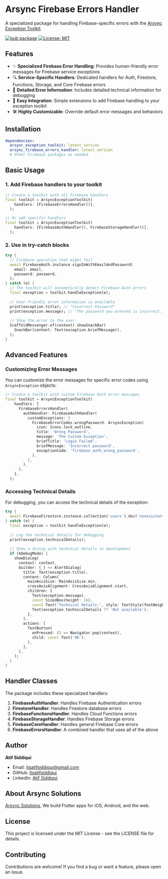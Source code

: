 # Arsync Firebase Errors Handler

A specialized package for handling Firebase-specific errors with the [Arsync Exception Toolkit](https://pub.dev/packages/arsync_exception_toolkit).

[![pub package](https://img.shields.io/pub/v/arsync_firebase_errors_handler.svg)](https://pub.dev/packages/arsync_firebase_errors_handler)
[![License: MIT](https://img.shields.io/badge/License-MIT-blue.svg)](https://opensource.org/licenses/MIT)

## Features

- ✨ **Specialized Firebase Error Handling**: Provides human-friendly error messages for Firebase service exceptions
- 🔍 **Service-Specific Handlers**: Dedicated handlers for Auth, Firestore, Functions, Storage, and Core Firebase errors
- 🎯 **Detailed Error Information**: Includes detailed technical information for debugging
- 🚀 **Easy Integration**: Simple extensions to add Firebase handling to your exception toolkit
- 🛠️ **Highly Customizable**: Override default error messages and behaviors

## Installation

```yaml
dependencies:
  arsync_exception_toolkit: latest_version
  arsync_firebase_errors_handler: latest_version
  # Other Firebase packages as needed
```

## Basic Usage

### 1. Add Firebase handlers to your toolkit

```dart
// Create a toolkit with all Firebase handlers
final toolkit = ArsyncExceptionToolkit(
    handlers: [FirebaseErrorsHandler()],
  );

// Or add specific handlers
final toolkit = ArsyncExceptionToolkit(
    handlers: [FirebaseAuthHandler(), FirebaseStorageHandler()],
  );
```

### 2. Use in try-catch blocks

```dart
try {
  // Firebase operation that might fail
  await FirebaseAuth.instance.signInWithEmailAndPassword(
    email: email,
    password: password,
  );
} catch (e) {
  // The toolkit will automatically detect Firebase Auth errors
  final exception = toolkit.handleException(e);
  
  // User-friendly error information is available
  print(exception.title); // "Incorrect Password"
  print(exception.message); // "The password you entered is incorrect..."
  
  // Show the error to the user
  ScaffoldMessenger.of(context).showSnackBar(
    SnackBar(content: Text(exception.briefMessage)),
  );
}
```

## Advanced Features

### Customizing Error Messages

You can customize the error messages for specific error codes using `ArsyncException` objects:

```dart
// Create a toolkit with custom Firebase Auth error messages
final toolkit = ArsyncExceptionToolkit(
    handlers: [
      FirebaseErrorsHandler(
        authHandler: FirebaseAuthHandler(
          customExceptions: {
            FirebaseErrorCodes.wrongPassword: ArsyncException(
              icon: Icons.lock_outline,
              title: 'Wrong Password',
              message: 'The Custom Exception',
              briefTitle: 'Login Failed',
              briefMessage: 'Incorrect password',
              exceptionCode: 'firebase_auth_wrong_password',
            ),
          },
        ),
      ),
    ],
  );
```

### Accessing Technical Details

For debugging, you can access the technical details of the exception:

```dart
try {
  await FirebaseFirestore.instance.collection('users').doc('nonexistent').get();
} catch (e) {
  final exception = toolkit.handleException(e);
  
  // Log the technical details for debugging
  print(exception.technicalDetails);
  
  // Show a dialog with technical details in development
  if (kDebugMode) {
    showDialog(
      context: context,
      builder: (_) => AlertDialog(
        title: Text(exception.title),
        content: Column(
          mainAxisSize: MainAxisSize.min,
          crossAxisAlignment: CrossAxisAlignment.start,
          children: [
            Text(exception.message),
            const SizedBox(height: 16),
            const Text('Technical Details:', style: TextStyle(fontWeight: FontWeight.bold)),
            Text(exception.technicalDetails ?? 'Not available'),
          ],
        ),
        actions: [
          TextButton(
            onPressed: () => Navigator.pop(context),
            child: const Text('OK'),
          ),
        ],
      ),
    );
  }
}
```

## Handler Classes

The package includes these specialized handlers:

1. **FirebaseAuthHandler**: Handles Firebase Authentication errors
2. **FirestoreHandler**: Handles Firestore database errors
3. **FirebaseFunctionsHandler**: Handles Cloud Functions errors
4. **FirebaseStorageHandler**: Handles Firebase Storage errors
5. **FirebaseCoreHandler**: Handles general Firebase Core errors
6. **FirebaseErrorsHandler**: A combined handler that uses all of the above


## Author

**Atif Siddiqui**
- Email: itsatifsiddiqui@gmail.com
- GitHub: [itsatifsiddiqui](https://github.com/itsatifsiddiqui)
- LinkedIn: [Atif Siddiqui](https://www.linkedin.com/in/atif-siddiqui-213a2217b/)


## About Arsync Solutions

[Arsync Solutions](https://arsyncsolutions.com), We build Flutter apps for iOS, Android, and the web.

## License

This project is licensed under the MIT License - see the LICENSE file for details.

## Contributing

Contributions are welcome! If you find a bug or want a feature, please open an issue.